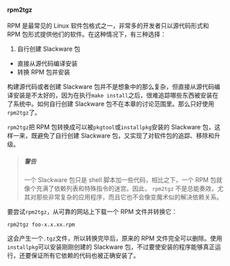 #### rpm2tgz

RPM 是最常见的 Linux 软件包格式之一，非常多的开发者只以源代码形式和 RPM 包形式提供他们的软件。在这种情况下，有三种选择：

1. 自行创建 Slackware 包

- 直接从源代码编译安装
- 转换 RPM 包并安装

构建源代码或者创建 Slackware 包并不是想象中的那么复杂，但直接从源代码编译安装是不太好的，因为在执行`make install`之后，很难追踪哪些东西被安装在了系统中。如何自行创建 Slackware 包不在本章的讨论范围里。那么只好使用`rpm2tgz`了。

`rpm2tgz`把 RPM 包转换成可以被`pkgtool`或`installpkg`安装的 Slackware 包，这样一来，既避免了自行创建 Slackware 包，又实现了对软件包的追踪、移除和升级。

> ##### 警告
>
> 一个 Slackware 包只是 shell 脚本加一些代码，相比之下，一个 RPM 包就像个充满了依赖列表和特殊指令的迷宫。因此， `rpm2tgz` 不是总能奏效，尤其对那些非常复杂的应用程序，而且它也不会像变魔术似的解决依赖关系。

要尝试`rpm2tgz`，从可靠的网站上下载一个 RPM 文件并转换它：

```
rpm2tgz foo-x.x.xx.rpm
```

这会产生一个`.tgz`文件，所以转换完毕后，原来的 RPM 文件完全可以删除。使用`installpkg`可以安装刚刚创建的 Slackware 包，不过要使安装的程序能够真正运行，还要保证所有它依赖的代码也被正确安装了。
